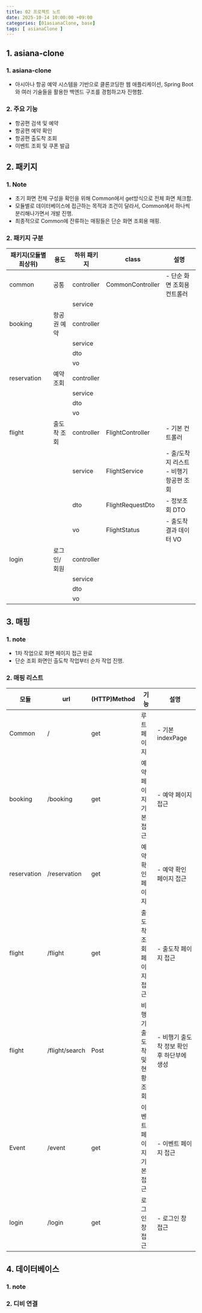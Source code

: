 ```yaml
---
title: 02 프로젝트 노트
date: 2025-10-14 10:00:00 +09:00
categories: [01asianaClone, base]
tags: [ asianaClone ]
---
```


## 1. asiana-clone
### 1. asiana-clone
 - 아시아나 항공 예약 시스템을 기반으로 클론코딩한 웹 애플리케이션, Spring Boot와 여러 기술들을 활용한 백엔드 구조를 경험하고자 진행함.

### 2. 주요 기능
  - 항공편 검색 및 예약
  - 항공편 예약 확인
  - 항공편 출도착 조회
  - 이벤트 조회 및 쿠폰 발급

## 2. 패키지
### 1. Note 
 - 초기 화면 전체 구성을 확인을 위해 Common에서 get방식으로 전체 화면 체크함.
 - 모듈별로 데이터베이스에 접근하는 목적과 조건이 달라서, Common에서 하나씩 분리해나가면서 개발 진행.
 - 최종적으로 Common에 잔류하는 매핑들은 단순 화면 조회용 매핑. 
  
### 2. 패키지 구분

  | 패키지(모듈별 최상위) | 용도 | 하위 패키지     | class            | 설명                            |
  |--------------|--|------------|------------------|-------------------------------| 
  | common       | 공통 | controller | CommonController | - 단순 화면 조회용 컨트롤러              |
  |              |  | service    |                  |                               |
  | booking      | 항공권 예약 | controller |                  |                               |
  |              |  | service    |                  |                               |
  |              |  | dto        |                  |                               |
  |              |  | vo         |                  |                               |
  | reservation  | 예약 조회 | controller |                  |                               |
  |              |  | service    |                  |                               |
  |              |  | dto        |                  |                               |
  |              |  | vo     |                  |                               |
  | flight       | 출도착 조회 | controller | FlightController | - 기본 컨트롤러                     |
  |              |  | service    | FlightService    | - 출/도착지 리스트 <br> - 비행기 항공편 조회 |
  |              |  | dto        | FlightRequestDto | - 정보조회 DTO                    |
  |              |  | vo     | FlightStatus     | - 출도착 결과 데이터 VO               |
  | login        | 로그인/회원 | controller |                  |                               |
  |              |  | service    |                  |                               |
  |              |  | dto        |                  |                               |
  |              |  | vo     |                  |                               |
 
## 3. 매핑 
### 1. note
 - 1차 작업으로 화면 페이지 접근 완료
 - 단순 조회 화면인 출도착 작업부터 순차 작업 진행.
 
### 2. 매핑 리스트

 | 모듈          | url          | (HTTP)Method | 기능              | 설명                        |
 |-------------|--------------|--------------|-----------------|---------------------------|
 | Common      | /            | get          | 루트페이지           | - 기본 indexPage            |
 | booking     | /booking     | get          | 예약 페이지 기본 접근    | - 예약 페이지 접근               |
 | reservation | /reservation | get          | 예약 확인 페이지       | - 예약 확인 페이지 접근            |
 | flight      | /flight      | get          | 출도착 조회 페이지 접근   | - 출도착 페이지 접근              |
 | flight      | /flight/search     | Post         | 비행기 출도착 및 현황 조회 | - 비행기 출도착 정보 확인 후 하단부에 생성 |
 | Event       | /event       | get          | 이벤트 페이지 기본 접근   | - 이벤트 페이지 접근              |
 | login       | /login       | get          | 로그인창 접근         | - 로그인 창 접근                |
 
## 4. 데이터베이스
### 1. note
 
### 2. 디비 연결
